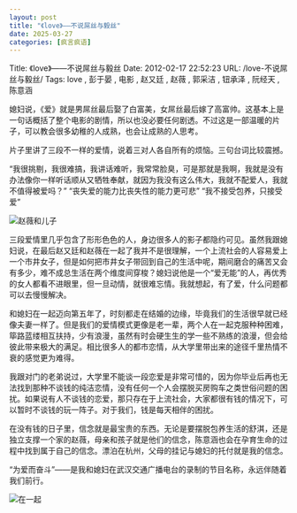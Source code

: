```yaml
---
layout: post
title: "《love》——不说屌丝与毅丝"
date: 2025-03-27
categories: [疯言疯语]
---
```


Title: 《love》——不说屌丝与毅丝
Date: 2012-02-17 22:52:23
URL: /love-不说屌丝与毅丝/
Tags: love , 彭于晏 , 电影 , 赵又廷 , 赵薇 , 郭采洁 , 钮承泽 , 阮经天 , 陈意涵

媳妇说，《爱》就是男屌丝最后娶了白富美，女屌丝最后嫁了高富帅。这基本上是一句话概括了整个电影的剧情，所以也没必要任何剧透。不过这是一部温暖的片子，可以教会很多幼稚的人成熟，也会让成熟的人思考。

片子里讲了三段不一样的爱情，说着三对人各自所有的烦恼。三句台词比较震撼。

“我很挑剔，我很难搞，我讲话难听，我常常脸臭，可是那就是我啊，我就是没有办法像你一样听话顺从又牺牲奉献，就因为我没有这么伟大，我就不配爱人，我就不值得被爱吗？”
“丧失爱的能力比丧失性的能力更可悲”
“我不接受包养，只接受爱”

![赵薇和儿子](http://img.weimao.me/2019-05-21-033549.png)

三段爱情里几乎包含了形形色色的人，身边很多人的影子都隐约可见。虽然我跟媳妇说，在最后赵又廷和赵薇在一起了我并不是很理解，一个上流社会的人容易爱上一个市井女子，但是如何把市井女子带回到自己的生活中呢，期间磨合的痛苦又会有多少，难不成总生活在两个维度间穿梭？媳妇说他是一个“爱无能”的人，再优秀的女人都看不进眼里，但一旦动情，就很难忘情。我就想起，有了爱，什么问题都可以去慢慢解决。

和媳妇在一起迈向第五年了，时刻都走在结婚的边缘，毕竟我们的生活很早就已经像夫妻一样了。但是我们的爱情模式更像是老一辈，两个人在一起克服种种困难，筚路蓝缕相互扶持，少有浪漫，虽然有时会硬生生的学一些不熟练的浪漫，但会给彼此带来极大的满足。相比很多人的都市恋情，从大学里带出来的途径千里热情不衰的感觉更为难得。

我跟对门的老弟说过，大学里不能谈一段恋爱是非常可惜的，因为你毕业后再也无法找到那种不谈钱的纯洁恋情，没有任何一个人会摆脱买房购车之类世俗问题的困扰。如果说有人不谈钱的恋爱，那只存在于上流社会，大家都很有钱的情况下，可以暂时不谈钱的玩一阵子。对于我们，钱是每天相伴的困扰。

在没有钱的日子里，信念就是最宝贵的东西。无论是要摆脱包养生活的舒淇，还是独立支撑一个家的赵薇，母亲和孩子就是他们的信念，陈意涵也会在孕育生命的过程中找到属于自己的信念。漂泊在杭州，父母的挂记与媳妇的托付就是我的信念。

“为爱而奋斗”——是我和媳妇在武汉交通广播电台的录制的节目名称，永远伴随着我们前行。

![在一起](http://img.weimao.me/2019-05-21-033551.jpg)